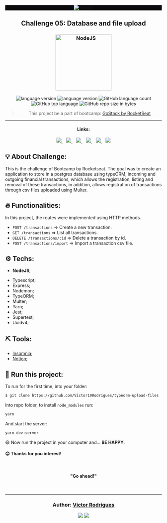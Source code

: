 <div align="center" style="background-color:#0B0A0D;">
  <img alt="Rocket" src="https://storage.googleapis.com/golden-wind/bootcamp-gostack/header-desafios.png"
  />
</div>

<h2 align="center">
   Challenge 05: Database and file upload
</h2>

<h3 align="center">
 <img alt="NodeJS"
    src="https://arrayoutofindex.files.wordpress.com/2017/06/node.png" width="180px"/>
</h3>

<p align="center">

  <img alt="language version" src="https://img.shields.io/badge/Node-v_12.16.1-339933?logo=node.js">

  <img alt="language version" src="https://img.shields.io/badge/Yarn-v_1.22.4-2C8EBB?logo=Yarn">

  <img alt="GitHub language count" src="https://img.shields.io/github/languages/count/Victor19Rodrigues/typeorm-upload-files">

  <img alt="GitHub top language" src="https://img.shields.io/github/languages/top/Victor19Rodrigues/typeorm-upload-files">

  <img alt="GitHub repo size in bytes" src="https://img.shields.io/github/repo-size/Victor19Rodrigues/typeorm-upload-files">

</p>

<blockquote align="center">
  This project be a part of bootcamp:
    <a href="https://rocketseat.com.br/gostack">
      GoStack by RocketSeat
    </a>
</blockquote>

<hr/>

<h4 align="center">Links:</h4>

<p align="center">

  <a href="#-about-challenge">
    <img src="https://img.shields.io/badge/About_Challenge-a5a5a5"/>
  </a>&nbsp;&nbsp;
  <a href="#-functionalities">
    <img src="https://img.shields.io/badge/Functionalities-a5a5a5"/>
  </a>&nbsp;&nbsp;
  <a href="#-techs">
    <img src="https://img.shields.io/badge/Techs-a5a5a5"/>
  </a>&nbsp;&nbsp;
  <a href="#-tools">
    <img src="https://img.shields.io/badge/Tools-a5a5a5"/>
  </a>&nbsp;&nbsp;
  <a href="#-run-this-project">
    <img src="https://img.shields.io/badge/Run_this_project-a5a5a5"/>
  </a>&nbsp;&nbsp;
  <a href="#author-victor-rodrigues">
    <img src="https://img.shields.io/badge/Author-a5a5a5"/>
  </a>

</p>

## 💡 About Challenge:

This is the challenge of Bootcamp by Rocketseat. The goal was to create an application to store in a postgres database using typeORM, incoming and outgoing financial transactions, which allows the registration, listing and removal of these transactions, in addition, allows registration of transactions through csv files uploaded using Multer.

## 🔥 Functionalities:

In this project, the routes were implemented using HTTP methods.
* `POST /transactions` => Create a new transaction.
* `GET /transactions` => List all transactions.
* `DELETE /transactions/:id` => Delete a transaction by id.
* `POST /transactions/import` => Import a transaction csv file.

## ⚙️ Techs:

- **NodeJS**;
* Typescript;
* Express;
* Nodemon;
* TypeORM;
* Multer;
* Yarn;
* Jest;
* Supertest;
* Uuidv4;

## ⛏ Tools:

- [Insomnia](https://insomnia.rest/download/);
- [Notion](https://www.notion.so/?utm_source=google&utm_campaign=brand_alpha&utm_content=row&utm_term=notion&gclid=CjwKCAjw1cX0BRBmEiwAy9tKHs5ggnFG4dmfW38kOuGDTQS1-YjRGg01PuIriv8ftUuAUzeoU7QFFxoCAkIQAvD_BwE);

## 🏁 Run this project:

To run for the first time,
into your folder:

```bash
$ git clone https://github.com/Victor19Rodrigues/typeorm-upload-files
```

Into repo folder, to install ```node_modules``` run:

```bash
yarn
```

And start the server:

```bash
yarn dev:server
```

😃 Now run the project in your computer and...
**BE HAPPY**.

<h4>
  😍 Thanks for you interest!
</h4>

<br/>

<h4 align="center">
  "Go ahead!"
</h4>

<br/>

---

<h3 align="center">
Author: <a alt="Victor Rodrigues" href="https://github.com/Victor19Rodrigues">Victor Rodrigues</a>
</h3>

<p align="center">

  <a alt="Victor Rodrigues" href="https://www.linkedin.com/in/victor-rodrigues-676563ba/">
    <img src="https://img.shields.io/badge/LinkedIn-Victor_Rodrigues-0077B5?logo=linkedin"/></a>
  <a alt="Victor Rodrigues" href="https://github.com/Victor19Rodrigues ">
  <img src="https://img.shields.io/badge/Victor_Rodrigues-GitHub-000?logo=github"/></a>

</p>
